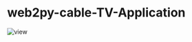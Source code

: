 # web2py-cable-TV-Application

![view](https://cloud.githubusercontent.com/assets/10153883/21740791/f3f96640-d4cc-11e6-8645-c879c3a5c2a3.png)
